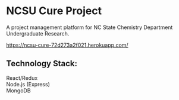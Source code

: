 # NCSU Cure Project

A project management platform for NC State Chemistry Department Undergraduate Research.

https://ncsu-cure-72d273a2f021.herokuapp.com/

## Technology Stack: </br>
React/Redux </br>
Node.js (Express) </br>
MongoDB </br>
